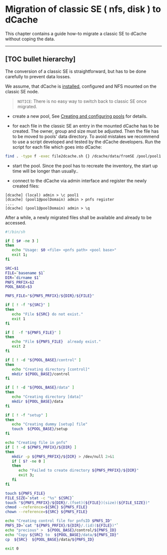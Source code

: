 Migration of classic SE ( nfs, disk ) to dCache
===============================================

This chapter contains a guide how-to migrate a classic SE to dCache without
coping the data.

-----
[TOC bullet hierarchy]
-----

The conversion of a classic SE is straightforward, but has to be done carefully to prevent data losses.

We assume, that dCache is [installed](install.md), configured and NFS mounted on the classic SE node.

>`NOTICE`: There is no easy way to switch back to classic SE once migrated.

- create a new pool, See [Creating and configuring pools](install.md#creating-and-configuring-pools) for details.

- for each file in the classic SE an entry in the mounted dCache has to be created. The owner, group and size must be adjusted. Then the file has to be moved to pools' data directory. To avoid mistakes we recommend to use a script developed and tested by the dCache developers. Run the script for each file which goes into dCache:

```sh
find . -type f -exec file2dcache.sh {} /dcache/data/fromSE /pool/pool1 \;
```

- start the pool. Since the pool has to recreate the inventory, the start up time will be longer than usually..

- connect to the dCache via admin interface and register the newly created files:

```
[dcache] (local) admin > \c pool1
[dcache] (pool1@poolDomain) admin > pnfs register
....
[dcache] (pool1@poolDomain) admin > \q
```

After a while, a newly migrated files shall be available and already to be accessed.

```sh
#!/bin/sh

if [ $# -ne 3 ]
then
   echo "Usage: $0 <file> <pnfs path> <pool base>"
   exit 1;
fi

SRC=$1
FILE=`basename $1`
DIR=`dirname $1`
PNFS_PRFIX=$2
POOL_BASE=$3

PNFS_FILE="${PNFS_PRFIX}/${DIR}/${FILE}"

if [ ! -f "${SRC}" ]
then
   echo "File ${SRC} do not exist."
   exit 1
fi

if [  -f "${PNFS_FILE}" ]
then
   echo "File ${PNFS_FILE}  already exist."
   exit 2
fi

if [ ! -d "${POOL_BASE}/control" ]
then
   echo "Creating directory [control]"
   mkdir ${POOL_BASE}/control
fi

if [ ! -d "${POOL_BASE}/data" ]
then
   echo "Creating directory [data]"
   mkdir ${POOL_BASE}/data
fi

if [ ! -f "setup" ]
then
   echo "Creating dummy [setup] file"
   touch  ${POOL_BASE}/setup
fi

echo "Creating file in pnfs"
if [ ! -d ${PNFS_PRFIX}/${DIR} ]
then
   mkdir -p ${PNFS_PRFIX}/${DIR} > /dev/null 2>&1
   if [ $? -ne 0 ]
   then
      echo "Failed to create directory ${PNFS_PRFIX}/${DIR}"
      exit 3;
   fi
fi

touch ${PNFS_FILE}
FILE_SIZE=`stat -c "%s" ${SRC}`
touch "${PNFS_PRFIX}/${DIR}/.(fset)(${FILE})(size)(${FILE_SIZE})"
chmod --reference=${SRC} ${PNFS_FILE}
chown --reference=${SRC} ${PNFS_FILE}

echo "Creating control file for pnfsID $PNFS_ID"
PNFS_ID=`cat "${PNFS_PRFIX}/${DIR}/.(id)(${FILE})"`
echo "precious" >  ${POOL_BASE}/control/${PNFS_ID}
echo "Copy ${SRC} to  ${POOL_BASE}/data/${PNFS_ID}"
cp  ${SRC}  ${POOL_BASE}/data/${PNFS_ID}

exit 0
```
